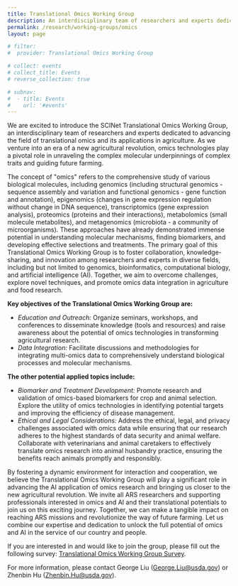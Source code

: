 ```yaml
---
title: Translational Omics Working Group
description: An interdisciplinary team of researchers and experts dedicated to advancing the field of translational omics and its applications in agriculture
permalink: /research/working-groups/omics
layout: page

# filter:
#  provider: Translational Omics Working Group

# collect: events
# collect_title: Events
# reverse_collection: true

# subnav:
#  - title: Events
#    url: '#events'
---
```


We are excited to introduce the SCINet Translational Omics Working Group, an interdisciplinary team of researchers and experts dedicated to advancing the field of translational omics and its applications in agriculture. As we venture into an era of a new agricultural revolution, omics technologies play a pivotal role in unraveling the complex molecular underpinnings of complex traits and guiding future farming. 

The concept of "omics" refers to the comprehensive study of various biological molecules, including genomics (including structural genomics - sequence assembly and variation and functional genomics - gene function and annotation), epigenomics (changes in gene expression regulation without change in DNA sequence), transcriptomics (gene expression analysis), proteomics (proteins and their interactions), metabolomics (small molecule metabolites), and metagenomics (microbiota - a community of microorganisms). These approaches have already demonstrated immense potential in understanding molecular mechanisms, finding biomarkers, and developing effective selections and treatments. The primary goal of this Translational Omics Working Group is to foster collaboration, knowledge-sharing, and innovation among researchers and experts in diverse fields, including but not limited to genomics, bioinformatics, computational biology, and artificial intelligence (AI). Together, we aim to overcome challenges, explore novel techniques, and promote omics data integration in agriculture and food research.

**Key objectives of the Translational Omics Working Group are:**
* *Education and Outreach:* Organize seminars, workshops, and conferences to disseminate knowledge (tools and resources) and raise awareness about the potential of omics technologies in transforming agricultural research.
* *Data Integration:* Facilitate discussions and methodologies for integrating multi-omics data to comprehensively understand biological processes and molecular mechanisms.

**The other potential applied topics include:**
* *Biomarker and Treatment Development:* Promote research and validation of omics-based biomarkers for crop and animal selection. Explore the utility of omics technologies in identifying potential targets and improving the efficiency of disease management.
* *Ethical and Legal Considerations:* Address the ethical, legal, and privacy challenges associated with omics data while ensuring that our research adheres to the highest standards of data security and animal welfare. Collaborate with veterinarians and animal caretakers to effectively translate omics research into animal husbandry practice, ensuring the benefits reach animals promptly and responsibly.

By fostering a dynamic environment for interaction and cooperation, we believe the Translational Omics Working Group will play a significant role in advancing the AI application of omics research and bringing us closer to the new agricultural revolution. We invite all ARS researchers and supporting professionals interested in omics and AI and their translational potentials to join us on this exciting journey. Together, we can make a tangible impact on reaching ARS missions and revolutionize the way of future farming. Let us combine our expertise and dedication to unlock the full potential of omics and AI in the service of our country and people.

If you are interested in and would like to join the group, please fill out the following survey: [Translational Omics Working Group Survey](https://forms.office.com/Pages/DesignPageV2.aspx?subpage=design&token=3186d869fac14c928c517035acb59b0f&id=5zZb7e4BvE6GfuA8-g1Gl4syCcXL1q9Hg9KN5iCEvlJUOU9WV1NYQUJQTk9SVzNLNTlTQlpVTFlPQy4u).

For more information, please contact George Liu ([George.Liu@usda.gov](mailto:George.Liu@usda.gov)) or Zhenbin Hu ([Zhenbin.Hu@usda.gov](mailto:Zhenbin.Hu@usda.gov)).
